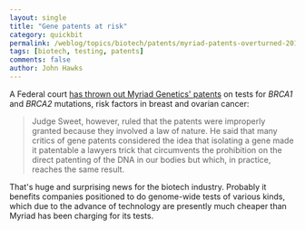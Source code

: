 ```yaml
---
layout: single 
title: "Gene patents at risk" 
category: quickbit
permalink: /weblog/topics/biotech/patents/myriad-patents-overturned-2010.html
tags: [biotech, testing, patents] 
comments: false 
author: John Hawks 
---
```


A Federal court <a href="http://www.nytimes.com/2010/03/30/business/30gene.html">has thrown out Myriad Genetics' patents</a> on tests for <i>BRCA1</i> and <i>BRCA2</i> mutations, risk factors in breast and ovarian cancer: 

<blockquote>Judge Sweet, however, ruled that the patents were improperly granted because they involved a law of nature. He said that many critics of gene patents considered the idea that isolating a gene made it patentable a lawyers trick that circumvents the prohibition on the direct patenting of the DNA in our bodies but which, in practice, reaches the same result.</blockquote>

That's huge and surprising news for the biotech industry. Probably it benefits companies positioned to do genome-wide tests of various kinds, which due to the advance of technology are presently much cheaper than Myriad has been charging for its tests. 

